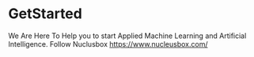 # GetStarted
We Are Here To Help you to start Applied Machine Learning and Artificial Intelligence.
Follow Nuclusbox https://www.nucleusbox.com/

